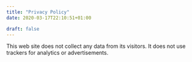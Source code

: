 ```yaml
---
title: "Privacy Policy"
date: 2020-03-17T22:10:51+01:00

draft: false
---
```


This web site does not collect any data from its visitors. It does not use trackers for analytics or advertisements.